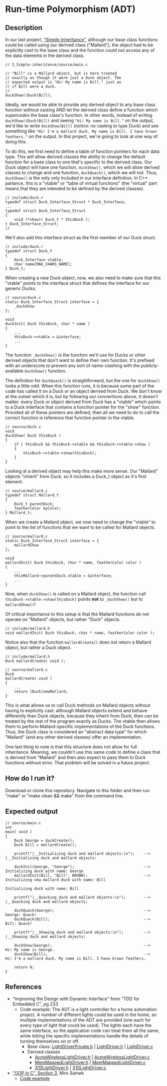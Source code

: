 # Run-time Polymorphism (ADT)

## Description

In our last project, ["Simple Inheritance"](https://github.com/nathancharlesjones/Comparison-of-OOP-techniques-in-C/tree/main/2_Simple-inheritance), although our base class functions could be called using our derived class ("Mallard"), the object had to be explicitly cast to the base class and the function could not access any of the data elements in the derived class.

```
// 2_Simple-inheritance/source/main.c

// "Bill" is a Mallard object, but is here treated
// exactly as though it were just a Duck object. The
// expected output is "Hi! My name is Bill." just as
// if Bill were a duck.
//
duckShow((Duck)Bill);
```

Ideally, we would be able to provide any derived object to any base class function without casting AND let the derived class define a function which _supercedes_ the base class's function. In other words, instead of writing `duckShow((Duck)Bill)` and seeing `"Hi! My name is Bill."` on the output, we'd like to write `duckShow(Bill)` (notice: no casting to type Duck) and see something like `"Hi! I'm a mallard duck. My name is Bill. I have brown feathers."` on the output. In this project, we're going to look at one way of doing this.

To do this, we first need to define a table of function pointers for each data type. This will allow derived classes the ability to change the default function for a base class to one that's specific to the derived class. Our Duck object will have one function, `duckShow()`, which we will allow derived classes to change and one function, `duckQuack()`, which we will not. Thus, `duckShow()` is the only only included in our interface definition. In C++ parlance, this is a "vtable" or "table of virtual functions" (the "virtual" part means that they are intended to be defined by the derived classes).

```
// include/duck.r
typedef struct Duck_Interface_Struct * Duck_Interface;
...
typedef struct Duck_Interface_Struct
{
    void (*show)( Duck_t * thisDuck );
} Duck_Interface_Struct;
//
```

We'll also add this interface struct as the first member of our Duck struct.

```
// include/duck.r
typedef struct Duck_t
{
    Duck_Interface vtable;
    char name[MAX_CHARS_NAME];
} Duck_t;
```

When creating a new Duck object, now, we also need to make sure that this "vtable" points to the interface struct that defines the interface for our generic Ducks.

```
// source/duck.c
static Duck_Interface_Struct interface = {
    _duckShow
};

void
duckInit( Duck thisDuck, char * name )
{
    ...
    thisDuck->vtable = &interface;
    ...
}
```

The function `_duckShow()` is the function we'll use for Ducks or other derived objects that don't want to define their own function. It's prefixed with an underscore to prevent any sort of name-clashing with the publicly-available `duckShow()` function.

The definition for `duckQuack()` is straightforward, but the one for `duckShow()` looks a little odd. When this function runs, it is because some part of the code has called it on a Duck _or_ an object derived from Duck. We don't know at the outset which it is, but by following our conventions above, it doesn't matter: every Duck or object derived from Duck has a "vtable" which points to a Duck interface that contains a function pointer for the "show" function. Provided all of these pointers are defined, then all we need to do to call the correct function is reference that function pointer in the vtable.

```
// source/duck.c
void
duckShow( Duck thisDuck )
{
    if ( thisDuck && thisDuck->vtable && thisDuck->vtable->show )
    {
        thisDuck->vtable->show(thisDuck);
    }
}
```

Looking at a derived object may help this make more sense. Our "Mallard" objects "inherit" from Duck, so it includes a Duck_t object as it's first element.

```
// source/mallard.c
typedef struct Mallard_t
{
    Duck_t parentDuck;
    featherColor myColor;
} Mallard_t;
```

When we create a Mallard object, we now need to change the "vtable" to point to the list of functions that we want to be called for Mallard objects.

```
// source/mallard.c
static Duck_Interface_Struct interface = {
    mallardShow
};

void
mallardInit( Duck thisDuck, char * name, featherColor color )
{
    ...
    thisMallard->parentDuck.vtable = &interface;
    ...
}
```

Now, when `duckShow()` is called on a Mallard object, the function call `thisDuck->vtable->show(thisDuck)` points **not** to `_duckShow()` but to `mallardShow()`!

Of critical importance to this setup is that the Mallard functions do not operate on "Mallard" objects, but rather "Duck" objects.

```
// include/mallard.h
void mallardInit( Duck thisDuck, char * name, featherColor color );
```

Notice also that the function `mallardCreate()` does not return a Mallard object, but rather a Duck object.

```
// include/mallard.h
Duck mallardCreate( void );

// source/mallard.c
Duck
mallardCreate( void )
{
    ...
    return (Duck)newMallard;
}
```

This is what allows us to call Duck methods on Mallard objects without having to explicitly cast: although Mallard objects extend and behave differently than Duck objects, because they inherit from Duck, then can be treated by the rest of the program exactly as Ducks. The vtable then allows them to perform Mallard-specific implementations of the Duck functions. Thus, the Duck class is considered an "abstract data type" for which "Mallard" (and any other derived classes) offer an implementation.

One last thing to note is that this structure does not allow for full inheritance. Meaning, we couldn't use this same code to define a class that is derived from "Mallard" and then also expect to pass them to Duck functions without error. That problem will be solved in a future project.

## How do I run it?

Download or clone this repository. Navigate to this folder and then run "make" or "make clean && make" from the command line.

## Expected output

```
// source/main.c
int
main( void )
{    
    Duck George = duckCreate();
    Duck Bill = mallardCreate();
    
    printf("|__Initializing duck and mallard objects:\n");    -->    |__Initializing duck and mallard objects:

    duckInit(George, "George");                               -->        Initializing duck with name: George
    mallardInit(Bill, "Bill", BROWN);                         -->        Initializing new mallard duck with name: Bill
                                                                         Initializing duck with name: Bill

    printf("|__Quacking duck and mallard objects:\n");        -->    |__Quacking duck and mallard objects:
    
    duckQuack(George);                                        -->        George: Quack!
    duckQuack(Bill);                                          -->        Bill: Quack!
    
    printf("|__Showing duck and mallard objects:\n");         -->    |__Showing duck and mallard objects:
    
    duckShow(George);                                         -->        Hi! My name is George.
    duckShow(Bill);                                           -->        Hi! I'm a mallard duck. My name is Bill. I have brown feathers.
    
    return 0;
}
```

## References
- "Improving the Design with Dynamic Interface" from "TDD for Embedded C", pg 233
    - Code example: The ADT is a light controller for a home automation project. A number of different lights could be used in the home, so multiple implementations of the ADT are provided (one each for every type of light that could be used). The lights each have the same interface, so the application code can treat them all the same, while letting the specific implementations handle the details of turning themselves on or off.
        - Base class: [LightDriverPrivate.h](https://github.com/jwgrenning/tddec-code/blob/master/code-t3/include/devices/LightDriverPrivate.h) | [LightDriver.h](https://github.com/jwgrenning/tddec-code/blob/master/code-t3/include/devices/LightDriver.h) | [LightDriver.c](https://github.com/jwgrenning/tddec-code/blob/master/code-t3/src/devices/LightDriver.c)
        - Derived classes
            - [AcmeWirelessLightDriver.h](https://github.com/jwgrenning/tddec-code/blob/master/code-t3/include/devices/AcmeWirelessLightDriver.h) | [AcmeWirelessLightDriver.c](https://github.com/jwgrenning/tddec-code/blob/master/code-t3/src/devices/AcmeWirelessLightDriver.c)
            - [MemMappedLightDriver.h](https://github.com/jwgrenning/tddec-code/blob/master/code-t3/include/devices/MemMappedLightDriver.h) | [MemMappedLightDriver.c](https://github.com/jwgrenning/tddec-code/blob/master/code-t3/src/devices/MemMappedLightDriver.c)
            - [X10LightDriver.h](https://github.com/jwgrenning/tddec-code/blob/master/code-t3/include/devices/X10LightDriver.h) | [X10LightDriver.c](https://github.com/jwgrenning/tddec-code/blob/master/code-t3/src/devices/X10LightDriver.c)
- ["OOP in C", Section 3](https://www.state-machine.com/doc/AN_OOP_in_C.pdf), Miro Samek
    - [Code example](https://github.com/QuantumLeaps/OOP-in-C/tree/master/polymorphism)